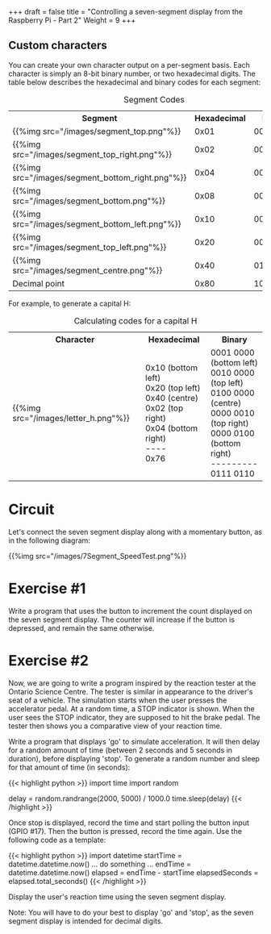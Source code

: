 +++
draft = false
title = "Controlling a seven-segment display from the Raspberry Pi - Part 2"
Weight = 9
+++


## Custom characters

You can create your own character output on a per-segment basis.  Each character is simply an 8-bit binary number, or two hexadecimal digits.  The table below describes the hexadecimal and binary codes for each segment:

<table class="wikitable">
    <caption>Segment Codes</caption>
    <tr>
        <th>Segment</th>
        <th>Hexadecimal</th>
        <th>Binary</th>
    </tr>
    <tr>
        <td>{{%img src="/images/segment_top.png"%}}</td>
        <td>0x01</td>
        <td>00000001</td>
    </tr>
    <tr>
        <td>{{%img src="/images/segment_top_right.png"%}}</td>
        <td>0x02</td>
        <td>00000010</td>
    </tr>
    <tr>
        <td>{{%img src="/images/segment_bottom_right.png"%}}</td>
        <td>0x04</td>
        <td>00000100</td>
    </tr>
    <tr>
        <td>{{%img src="/images/segment_bottom.png"%}}</td>
        <td>0x08</td>
        <td>00001000</td>
    </tr>
    <tr>
        <td>{{%img src="/images/segment_bottom_left.png"%}}</td>
        <td>0x10</td>
        <td>00010000</td>
    </tr>
    <tr>
        <td>{{%img src="/images/segment_top_left.png"%}}</td>
        <td>0x20</td>
        <td>00100000</td>
    </tr>
    <tr>
        <td>{{%img src="/images/segment_centre.png"%}}</td>
        <td>0x40</td>
        <td>01000000</td>
    </tr>
    <tr>
        <td>Decimal point</td>
        <td>0x80</td>
        <td>10000000</td>
    </tr>
</table>

For example, to generate a capital H:

<table class="wikitable">
    <caption>Calculating codes for a capital H</caption>
    <tr>
        <th>Character</th>
        <th>Hexadecimal</th>
        <th>Binary</th>
    </tr>
    <tr>
        <td>{{%img src="/images/letter_h.png"%}}</td>
        <td>
            0x10 (bottom left)<br />
            0x20 (top left)<br />
            0x40 (centre)<br />
            0x02 (top right)<br />
            0x04 (bottom right)<br />
            ----<br />
            0x76
        </td>
        <td>
            0001 0000 (bottom left)<br />
            0010 0000 (top left)<br />
            0100 0000 (centre)<br />
            0000 0010 (top right)<br />
            0000 0100 (bottom right)<br />
            ---------<br />
            0111 0110
        </td>
    </tr>
</table>

# Circuit

Let's connect the seven segment display along with a momentary button, as in the following diagram:

{{%img src="/images/7Segment_SpeedTest.png"%}}

# Exercise #1

Write a program that uses the button to increment the count displayed on the seven segment display.  The counter will increase if the button is depressed, and remain the same otherwise.

# Exercise #2

Now, we are going to write a program inspired by the reaction tester at the Ontario Science Centre.  The tester is similar in appearance to the driver's seat of a vehicle.  The simulation starts when the user presses the accelerator pedal.  At a random time, a STOP indicator is shown. When the user sees the STOP indicator, they are supposed to hit the brake pedal.  The tester then shows you a comparative view of your reaction time.

Write a program that displays 'go' to simulate acceleration.  It will then delay for a random amount of time (between 2 seconds and 5 seconds in duration), before displaying 'stop'.  To generate a random number and sleep for that amount of time (in seconds):

{{< highlight python >}}
import time
import random

delay = random.randrange(2000, 5000) / 1000.0
time.sleep(delay)
{{< /highlight >}}

Once stop is displayed, record the time and start polling the button input (GPIO #17).  Then the button is pressed, record the time again.  Use the following code as a template:

{{< highlight python >}}
import datetime
startTime = datetime.datetime.now()
... do something ...
endTime = datetime.datetime.now()
elapsed = endTime - startTime
elapsedSeconds = elapsed.total_seconds()
{{< /highlight >}}

Display the user's reaction time using the seven segment display.

Note:  You will have to do your best to display 'go' and 'stop', as the seven segment display is intended for decimal digits.
